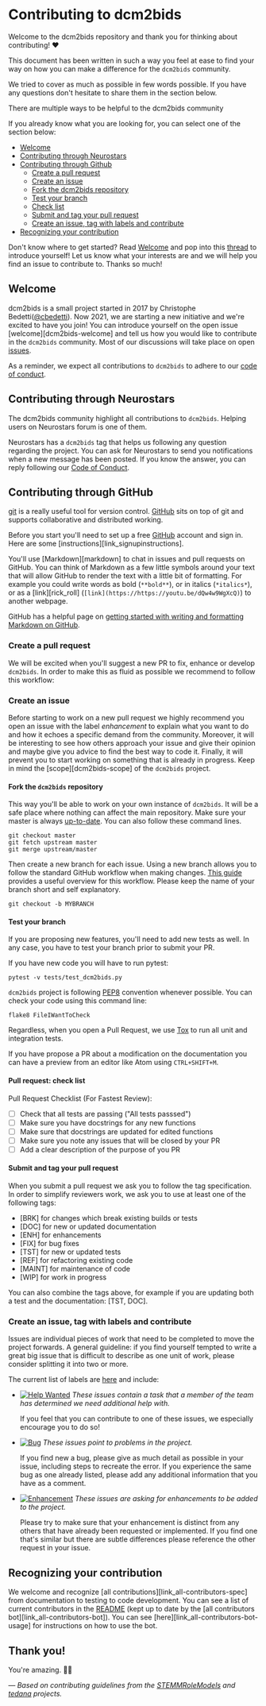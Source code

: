 # Contributing to dcm2bids

Welcome to the dcm2bids repository and thank you for thinking about
 contributing! :heart:

This document has been written in such a way you feel at ease to find your way
 on how you can make a difference for the `dcm2bids` community.

We tried to cover as much as possible in few words possible. If you have any
questions don't hesitate to share them in the section below.

There are multiple ways to be helpful to the dcm2bids community

If you already know what you are looking for, you can select one of the section below:

* [Welcome](#welcome)
* [Contributing through Neurostars](#contributing-through-neurostars)
* [Contributing through Github ](#contributing-through-github)
  + [Create a pull request](#create-a-pull-request)
  + [Create an issue](#create-a-pull-request)
  + [Fork the dcm2bids repository](#fork-the-dcm2bids-repository)
  + [Test your branch](#test-your-branch)
  + [Check list](#check-list)
  + [Submit and tag your pull request](#submit-and-tag-your-pull-request)
  + [Create an issue, tag with labels and contribute](#create-an-issue,-tag-with-labels-and-contribute)
* [Recognizing your contribution](#recognizing-your-contribution)

Don't know where to get started?
Read [Welcome](#welcome) and pop into
this [thread][dcm2bids-introduce-yourself] to introduce yourself! Let us know what your interests are and we
will help you find an issue to contribute to. Thanks so much!

## Welcome

dcm2bids is a small project started in 2017 by Christophe Bedetti([@cbedetti](https://github.com/cbedetti)).
Now 2021, we are starting a new initiative and we're excited to have you join!
You can introduce yourself on the open issue [welcome][dcm2bids-welcome] and
tell us how you would like to contribute in the `dcm2bids` community.
Most of our discussions will take place on open [issues][dcm2bids-issues].

As a reminder, we expect all contributions to `dcm2bids` to adhere
to our [code of conduct][dcm2bids-coc].

## Contributing through Neurostars

The dcm2bids community highlight all contributions to `dcm2bids`.
Helping users on Neurostars forum is one of them.

Neurostars has a `dcm2bids` tag that helps us following any question regarding
the project. You can ask for Neurostars to send you notifications when a new
 message has been posted. If you know the answer, you can reply following
 our [Code of Conduct][dcm2bids-coc].

## Contributing through GitHub

[git][link_git] is a really useful tool for version control.
[GitHub][link_github] sits on top of git and supports collaborative and distributed working.

Before you start you'll need to set up a free [GitHub][link_github] account and sign in.
Here are some [instructions][link_signupinstructions].

You'll use [Markdown][markdown] to chat in issues and pull requests on GitHub.
You can think of Markdown as a few little symbols around your text that will allow GitHub
to render the text with a little bit of formatting.
For example you could write words as bold (`**bold**`), or in italics (`*italics*`),
or as a [link][rick_roll] (`[link](https://https://youtu.be/dQw4w9WgXcQ)`) to another webpage.

GitHub has a helpful page on
[getting started with writing and formatting Markdown on GitHub][writing_formatting_github].

### Create a pull request

We will be excited when you'll suggest a new PR to fix, enhance or develop `dcm2bids`.
In order to make this as fluid as possible we recommend to follow this workflow:

### Create an issue

Before starting to work on a new pull request we highly recommend you open an
 issue with the label *enhancement* to explain what you want to do and how it
 echoes a specific demand from the community. Moreover, it will be
 interesting to see how others approach your issue and give their opinion and
 maybe give you advice to find the best way to code it. Finally, it will prevent
 you to start working on something that is already in progress.
 Keep in mind the [scope][dcm2bids-scope] of the `dcm2bids` project.

#### Fork the `dcm2bids` repository

This way you'll be able to work on your own instance of `dcm2bids`. It will be
a safe place where nothing can affect the main repository. Make sure your
master is always [up-to-date][git-fork-update]. You can also follow these
command lines.

```
git checkout master
git fetch upstream master
git merge upstream/master
```

Then create a new branch for each issue. Using a new branch allows you to
follow the standard GitHub workflow when making changes.
[This guide][git-guide] provides a useful overview for this workflow. 
Please keep the name of your branch short and self explanatory.

```
git checkout -b MYBRANCH
```

#### Test your branch

If you are proposing new features, you'll need to add new tests as well.
In any case, you have to test your branch prior to submit your PR.

If you have new code you will have to run pytest:

```
pytest -v tests/test_dcm2bids.py
```

`dcm2bids` project is following [PEP8][pep8] convention whenever possible.
You can check your code using this command line:

```
flake8 FileIWantToCheck
```

Regardless, when you open a Pull Request, we use [Tox][tox] to run all unit and
integration tests.

If you have propose a PR about a modification on the documentation you can
have a preview from an editor like Atom using `CTRL+SHIFT+M`.

#### Pull request: check list

Pull Request Checklist (For Fastest Review):

- [ ] Check that all tests are passing ("All tests passsed")
- [ ] Make sure you have docstrings for any new functions
- [ ] Make sure that docstrings are updated for edited functions
- [ ] Make sure you note any issues that will be closed by your PR
- [ ] Add a clear description of the purpose of you PR

#### Submit and tag your pull request

When you submit a pull request we ask you to follow the tag specification. In order to simplify reviewers work, we ask you to use at least one of the following tags:

* [BRK] for changes which break existing builds or tests
* [DOC] for new or updated documentation
* [ENH] for enhancements
* [FIX] for bug fixes
* [TST] for new or updated tests
* [REF] for refactoring existing code
* [MAINT] for maintenance of code
* [WIP] for work in progress

You can also combine the tags above, for example if you are updating both a test and the documentation: [TST, DOC].


### Create an issue, tag with labels and contribute

Issues are individual pieces of work that need to be completed to move the project forwards. A general guideline: if you find yourself tempted to write a great big issue that is difficult to describe as one unit of work, please consider splitting it into two or more.

The current list of labels are [here][dcm2bids-labels] and include:

* [![Help Wanted](https://img.shields.io/badge/-help%20wanted-159818.svg)][link_helpwanted] *These issues contain a task that a member of the team has determined we need additional help with.*

    If you feel that you can contribute to one of these issues, we especially encourage you to do so!

* [![Bug](https://img.shields.io/badge/-bug-fc2929.svg)][link_bugs] *These issues point to problems in the project.*

    If you find new a bug, please give as much detail as possible in your issue, including steps to recreate the error.
    If you experience the same bug as one already listed, please add any additional information that you have as a comment.

* [![Enhancement](https://img.shields.io/badge/-enhancement-84b6eb.svg)][link_enhancement] *These issues are asking for enhancements to be added to the project.*

    Please try to make sure that your enhancement is distinct from any others that have already been requested or implemented.
    If you find one that's similar but there are subtle differences please reference the other request in your issue.


## Recognizing your contribution

We welcome and recognize [all contributions][link_all-contributors-spec]
from documentation to testing to code development.
You can see a list of current contributors in the [README](/README.md)
(kept up to date by the [all contributors bot][link_all-contributors-bot]).
You can see [here][link_all-contributors-bot-usage] for instructions on
how to use the bot.

## Thank you!

You're amazing. :wave::smiley:

*&mdash; Based on contributing guidelines from the [STEMMRoleModels][link_stemmrolemodels] and [tedana][link_tedana] projects.*

[link_git]: https://git-scm.com/
[link_github]: http://github.com/
[link_tedana]: https://github.com/ME-ICA/tedana
[link_stemmrolemodels]: https://github.com/KirstieJane/STEMMRoleModels
[dcm2bids-labels]: https://github.com/UNFmontreal/Dcm2Bids/labels
[link_bugs]: https://github.com/UNFmontreal/Dcm2Bids/labels/bug
[link_helpwanted]: https://github.com/UNFmontreal/Dcm2Bids/labels/help%20wanted
[link_enhancement]: https://github.com/UNFmontreal/Dcm2Bids/labels/enhancement
[dcm2bids-issues]: https://github.com/UNFmontreal/Dcm2Bids/issues
[dcm2bids-coc]: https://github.com/UNFmontreal/Dcm2Bids/CODE_OF_CONDUCT.md
[dcm2bids-introduce-yourself]: https://github.com/UNFmontreal/Dcm2Bids/issues
[writing_formatting_github]: https://help.github.com/articles/getting-started-with-writing-and-formatting-on-github
[git-fork-update]: https://help.github.com/articles/syncing-a-fork/
[git-guide]: https://guides.github.com/introduction/flow/
[pep8]: https://www.python.org/dev/peps/pep-0008/
[tox]: https://tox.readthedocs.io/
